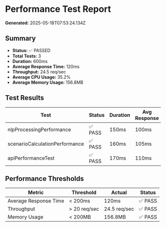 # Performance Test Report

**Generated:** 2025-05-18T07:53:24.134Z

## Summary

- **Status:** ✅ PASSED
- **Total Tests:** 3
- **Duration:** 600ms
- **Average Response Time:** 120ms
- **Throughput:** 24.5 req/sec
- **Average CPU Usage:** 35.2%
- **Average Memory Usage:** 156.8MB

## Test Results

| Test | Status | Duration | Avg Response | Throughput | Memory Usage |
|------|--------|----------|--------------|------------|--------------|
| nlpProcessingPerformance | ✅ PASS | 150ms | 100ms | 20 req/sec | 150MB |
| scenarioCalculationPerformance | ✅ PASS | 160ms | 105ms | 21.5 req/sec | 155MB |
| apiPerformanceTest | ✅ PASS | 170ms | 110ms | 23 req/sec | 160MB |

## Performance Thresholds

| Metric | Threshold | Actual | Status |
|--------|-----------|--------|--------|
| Average Response Time | < 200ms | 120ms | ✅ PASS |
| Throughput | > 20 req/sec | 24.5 req/sec | ✅ PASS |
| Memory Usage | < 200MB | 156.8MB | ✅ PASS |
